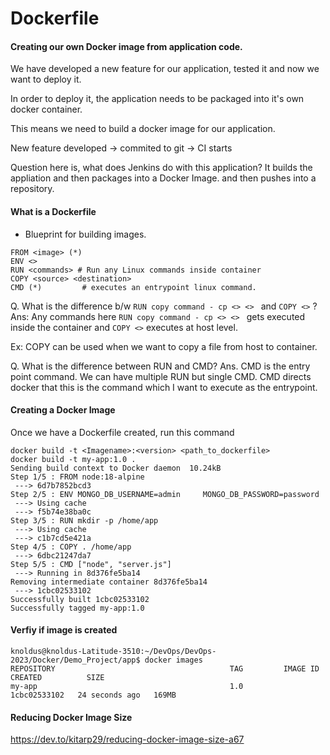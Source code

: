 # Dockerfile
#### Creating our own Docker image from application code.

We have developed a new feature for our application, tested it and now we want to deploy it.

In order to deploy it, the application needs to be packaged into it's own docker container.

This means we need to build a docker image for our application.

New feature developed -> commited to git -> CI starts

Question here is, what does Jenkins do with this application?
It builds the appliation and then packages into a Docker Image. and then pushes into a repository.

#### What is a Dockerfile
- Blueprint for building images.

```
FROM <image> (*)
ENV <>         
RUN <commands> # Run any Linux commands inside container
COPY <source> <destination>
CMD (*)         # executes an entrypoint linux command. 

```
Q. What is the difference b/w ``` RUN copy command - cp <> <>  ``` and ```COPY <>``` ?
Ans: Any commands here ``` RUN copy command - cp <> <>  ``` gets executed inside the container and ```COPY <>``` executes at host level.

Ex: COPY can be used when we want to copy a file from host to container.

Q. What is the difference between RUN and CMD?
Ans. CMD is the entry point command. We can have multiple RUN but single CMD. CMD directs docker that this is the command which I want to execute as the entrypoint.

#### Creating a Docker Image 
Once we have a Dockerfile created, run this command
```
docker build -t <Imagename>:<version> <path_to_dockerfile>
docker build -t my-app:1.0 .
Sending build context to Docker daemon  10.24kB
Step 1/5 : FROM node:18-alpine
 ---> 6d7b7852bcd3
Step 2/5 : ENV MONGO_DB_USERNAME=admin     MONGO_DB_PASSWORD=password
 ---> Using cache
 ---> f5b74e38ba0c
Step 3/5 : RUN mkdir -p /home/app
 ---> Using cache
 ---> c1b7cd5e421a
Step 4/5 : COPY . /home/app
 ---> 6dbc21247da7
Step 5/5 : CMD ["node", "server.js"]
 ---> Running in 8d376fe5ba14
Removing intermediate container 8d376fe5ba14
 ---> 1cbc02533102
Successfully built 1cbc02533102
Successfully tagged my-app:1.0
```
#### Verfiy if image is created
```
knoldus@knoldus-Latitude-3510:~/DevOps/DevOps-2023/Docker/Demo_Project/app$ docker images
REPOSITORY                                       TAG         IMAGE ID       CREATED          SIZE
my-app                                           1.0         1cbc02533102   24 seconds ago   169MB
```

#### Reducing Docker Image Size
https://dev.to/kitarp29/reducing-docker-image-size-a67